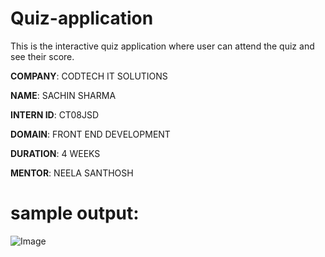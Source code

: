 # Quiz-application
 This is the interactive quiz application where user can attend the quiz and see their score.

 **COMPANY**: CODTECH IT SOLUTIONS

 **NAME**: SACHIN SHARMA 

 **INTERN ID**: CT08JSD

 **DOMAIN**: FRONT END DEVELOPMENT

 **DURATION**: 4 WEEKS

 **MENTOR**: NEELA SANTHOSH

 # sample output:
 
 ![Image](https://github.com/user-attachments/assets/3c7db211-0cce-4bbe-834f-c24bc7cd32fd)



 
